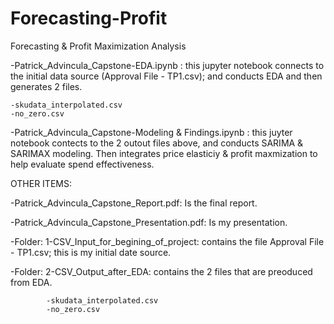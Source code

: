 # Forecasting-Profit
Forecasting &amp; Profit Maximization Analysis

-Patrick_Advincula_Capstone-EDA.ipynb : this jupyter notebook connects to the initial data source (Approval File - TP1.csv); and conducts EDA and then generates 2 files.


	-skudata_interpolated.csv
	-no_zero.csv

-Patrick_Advincula_Capstone-Modeling & Findings.ipynb : this juyter notebook contects to the 2 outout files above, and conducts SARIMA & SARIMAX modeling. Then integrates price elasticiy & profit maxmization to help evaluate spend effectiveness.

OTHER ITEMS:

-Patrick_Advincula_Capstone_Report.pdf: Is the final report.

-Patrick_Advincula_Capstone_Presentation.pdf: Is my presentation.

-Folder: 1-CSV_Input_for_begining_of_project: contains the file Approval File - TP1.csv; this is my initial date source.

-Folder: 2-CSV_Output_after_EDA: contains the 2 files that are preoduced from EDA.

			-skudata_interpolated.csv
			-no_zero.csv

